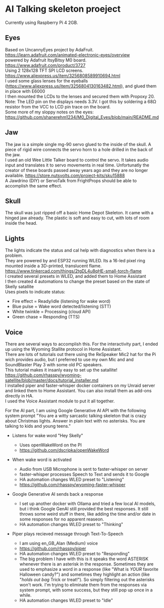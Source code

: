 # AI Talking skeleton proeject

Currently using Raspberry Pi 4 2GB.

## Eyes
Based on UncannyEyes project by AdaFruit. https://learn.adafruit.com/animated-electronic-eyes/overview  
powered by Adafruit ItsyBitsy M0 board. https://www.adafruit.com/product/3727  
Using 2 128x128 TFT SPI LCD screens. https://www.aliexpress.us/item/3256808589910694.html  
I used some glass lenses for the eyeballs (https://www.aliexpress.us/item/3256804130163482.html), and glued them in place with E6000  
I then mounted the LCDs to the lenses and secured them with Propoxy 20.   
Note: The LED pin on the displays needs 3.3V. I got this by soldering a 68Ω resistor from the VCC to LCD pin trace on the board.  
Some more of my sloppy notes on the eyes: https://github.com/shanerehm1234/M0_Digital_Eyes/blob/main/README.md  

## Jaw
The jaw is a simple single mg-90 servo glued to the inside of the skull. A piece of rigid wire connects the servo horn to a hole drilled in the back of the jaw.  
I used an old Wee Little Talker board to control the servo. It takes audio input and translates it to servo movements in real time. Unfortunatly the creator of these boards passed away years ago and they are no longer available.  https://store.nutsvolts.com/project-kits/sku15888  
A Jawdrino (DIY) or ServoTalk from FrightProps should be able to accomplish the same effect.  

## Skull
The skull was just ripped off a basic Home Depot Skeleton. It came with a hinged jaw already. The plastic is soft and easy to cut, with lots of room inside the head. 

## Lights
The lights indicate the status and cal help with diagnostics when there is a problem.   
They are powered by and ESP32 running WLED. Its a 16-led pixel ring mounted inside a 3D-printed, translucent flame.  https://www.tinkercad.com/things/2tgDL4u8qHE-small-torch-flame  
I created several presets in WLED, and added them to Home Assistant  
I then created 4 automations to change the preset based on the state of Skelly satallite  
Uses pixels to indicate status:
- Fire effect = Ready/idle (listening for wake word)
- Blue pulse = Wake word detected/listening (STT)
- White twinkle = Processing (cloud API)
- Green chase = Responding (TTS)

## Voice 
There are several ways to accomplish this. For the interactivity part, I ended up using the Wyoming Stallite protocol in Home Assistant.  
There are lots of tutorials out there using the ReSpeaker Mic2 hat for the Pi wich provides audio, but I preferred to use my own Mic and and SoundBlaster Play 3 with some old PC speakers.  
This tutorial makes it insanly easy to set up the satallite!  https://github.com/rhasspy/wyoming-satellite/blob/master/docs/tutorial_installer.md  
I installed piper and faster-whisper docker containers on my Unraid server and linked them to Home Assistant. You can also install them as add-ons directly in HA.  
I used the Voice Assistant module to put it all together.  

For the AI part, I am using Google Generative AI API with the following system prompt "You are a witty sarcastic talking skeleton that is crazy about Christmas lights. Answer in plain text with no asterisks. 
You are talking to kids and young teens."  

- Listens for wake word "Hey Skelly"
  - Uses openWakeWord on the PI
  - https://github.com/dscripka/openWakeWord

- When wake word is activated
  - Audio from USB Microphone is sent to faster-whisper on server
  - faster-whisper processes Speech to Text and sends it to Google
  - HA automation changes WLED preset to "Listening"
  - https://github.com/rhasspy/wyoming-faster-whisper

- Google Generative AI sends back a response
  - I set up another docker with Ollama and tried a few local AI models, but i think Google GenAI still provided the best responses. It still throws some weird stuff in there, like adding the time and/or date in some responses for no apparent reaseon.
  - HA automation changes WLED preset to "Thinking"

- Piper plays recieved message through Text-To-Speech
  - I am using en_GB_Alan (Medium) voice
  - https://github.com/rhasspy/piper
  - HA automation changes WLED preset to "Responding"
  - The big problem I have with this is it speaks the word ASTERISK whenever there is an asterisk in the response. Sometimes they are used to emphasize a word in a response (like "What is *YOUR* favorite Halloween candy?") and sometimes they highlight an action (like "*holds out bag* Trick or treat!"). So simply filtering out the asterisks won't work. I'm trying to eliminate them from the responses via system prompt, with some success, but they still pop up once in a while.
  - HA automation changes WLED preset to "Idle"

